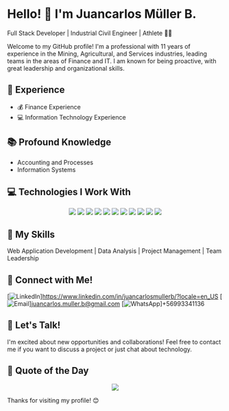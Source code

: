 # Hello! 👋 I'm Juancarlos Müller B.
Full Stack Developer | Industrial Civil Engineer | Athlete 🚴‍♂️

Welcome to my GitHub profile! I'm a professional with 11 years of experience in the Mining, Agricultural, and Services industries, leading teams in the areas of Finance and IT. I am known for being proactive, with great leadership and organizational skills.

## 💼 Experience
- 💰 Finance Experience
- 💻 Information Technology Experience

## 📚 Profound Knowledge
- Accounting and Processes
- Information Systems

## 💻 Technologies I Work With
<p align="center">
  <img src="https://img.shields.io/badge/JavaScript-FFDF3B?style=for-the-badge&logo=javascript&logoColor=black">
  <img src="https://img.shields.io/badge/Python-3776AB?style=for-the-badge&logo=python&logoColor=white">
  <img src="https://img.shields.io/badge/React-61DAFB?style=for-the-badge&logo=react&logoColor=black">
  <img src="https://img.shields.io/badge/Flask-000000?style=for-the-badge&logo=flask">
  <img src="https://img.shields.io/badge/CSS-1572B6?style=for-the-badge&logo=css3">
  <img src="https://img.shields.io/badge/HTML-E34F26?style=for-the-badge&logo=html5">
  <img src="https://img.shields.io/badge/GIT-F05032?style=for-the-badge&logo=git&logoColor=white">
  <img src="https://img.shields.io/badge/SAP-0FAAFF?style=for-the-badge&logo=sap&logoColor=white">
  <img src="https://img.shields.io/badge/Power%20BI-F2C811?style=for-the-badge&logo=powerbi&logoColor=black">
  <img src="https://img.shields.io/badge/Excel-217346?style=for-the-badge&logo=microsoftexcel&logoColor=white">
  <img src="https://img.shields.io/badge/Softland-FF5722?style=for-the-badge&logo=softland&logoColor=white">
</p>

## 🌟 My Skills
Web Application Development | Data Analysis | Project Management | Team Leadership

## 🤝 Connect with Me!
[![LinkedIn](https://img.shields.io/badge/LinkedIn-0077B5?style=for-the-badge&logo=linkedin&logoColor=white)]https://www.linkedin.com/in/juancarlosmullerb/?locale=en_US
[![Email](https://img.shields.io/badge/Email-D14836?style=for-the-badge&logo=gmail&logoColor=white)]juancarlos.muller.b@gmail.com
[![WhatsApp](https://img.shields.io/badge/WhatsApp-25D366?style=for-the-badge&logo=whatsapp&logoColor=white)]+56993341136

## 🚀 Let's Talk!
I'm excited about new opportunities and collaborations! Feel free to contact me if you want to discuss a project or just chat about technology.

## 💬 Quote of the Day
<p align="center">
  <img src="https://img.shields.io/badge/Quote%20of%20the%20Day-First%2C%20solve%20the%20problem.%20Then%2C%20write%20the%20code.-informational">
</p>

Thanks for visiting my profile! 😊
